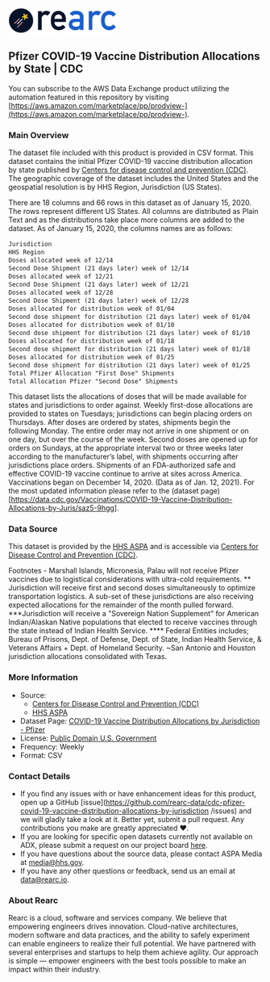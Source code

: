 <a href="https://www.rearc.io/data/">
    <img src="./rearc_logo_rgb.png" alt="Rearc Logo" title="Rearc Logo" height="52" />
</a>


## Pfizer COVID-19 Vaccine Distribution Allocations by State | CDC

You can subscribe to the AWS Data Exchange product utilizing the automation featured in this repository by visiting [https://aws.amazon.com/marketplace/pp/prodview-](https://aws.amazon.com/marketplace/pp/prodview-).

### Main Overview
The dataset file included with this product is provided in CSV format. This dataset contains the initial Pfizer COVID-19 vaccine distribution allocation by state published by [Centers for disease control and prevention (CDC)](https://Data.CDC.gov). The geographic coverage of the dataset includes the United States and the geospatial resolution is by HHS Region, Jurisdiction (US States).

There are 18 columns and 66 rows in this dataset as of January 15, 2020. The rows represent different US States. All columns are distributed as Plain Text and as the distributions take place more columns are added to the dataset. As of January 15, 2020, the columns names are as follows:

```
Jurisdiction
HHS Region
Doses allocated week of 12/14
Second Dose Shipment (21 days later) week of 12/14
Doses allocated week of 12/21
Second Dose Shipment (21 days later) week of 12/21
Doses allocated week of 12/28
Second Dose Shipment (21 days later) week of 12/28
Doses allocated for distribution week of 01/04
Second dose shipment for distribution (21 days later) week of 01/04	
Doses allocated for distribution week of 01/10
Second dose shipment for distribution (21 days later) week of 01/10	
Doses allocated for distribution week of 01/18
Second dose shipment for distribution (21 days later) week of 01/18
Doses allocated for distribution week of 01/25
Second dose shipment for distribution (21 days later) week of 01/25	
Total Pfizer Allocation "First Dose" Shipments
Total Allocation Pfizer "Second Dose" Shipments
```

This dataset lists the allocations of doses that will be made available for states and jurisdictions to order against. Weekly first-dose allocations are provided to states on Tuesdays; jurisdictions can begin placing orders on Thursdays. After doses are ordered by states, shipments begin the following Monday. The entire order may not arrive in one shipment or on one day, but over the course of the week. Second doses are opened up for orders on Sundays, at the appropriate interval two or three weeks later according to the manufacturer’s label, with shipments occurring after jurisdictions place orders. Shipments of an FDA-authorized safe and effective COVID-19 vaccine continue to arrive at sites across America. Vaccinations began on December 14, 2020. (Data as of Jan. 12, 2021). For the most updated information please refer to the (dataset page)[https://data.cdc.gov/Vaccinations/COVID-19-Vaccine-Distribution-Allocations-by-Juris/saz5-9hgg]. 

### Data Source
This dataset is provided by the [HHS ASPA](https://www.hhs.gov/coronavirus/covid-19-vaccines/index.html) and is accessible via  [Centers for Disease Control and Prevention (CDC)](https://Data.CDC.gov).

Footnotes	- Marshall Islands, Micronesia, Palau will not receive Pfizer vaccines due to logistical considerations with ultra-cold requirements. ** Jurisdiction will receive first and second doses simultaneously to optimize transportation logistics. A sub-set of these jurisdictions are also receiving expected allocations for the remainder of the month pulled forward. ***Jurisdiction will receive a "Sovereign Nation Supplement" for American Indian/Alaskan Native populations that elected to receive vaccines through the state instead of Indian Health Service. **** Federal Entities includes; Bureau of Prisons, Dept. of Defense, Dept. of State, Indian Health Service, & Veterans Affairs + Dept. of Homeland Security. ~San Antonio and Houston jurisdiction allocations consolidated with Texas.

### More Information
- Source: 
  - [Centers for Disease Control and Prevention (CDC)](https://Data.CDC.gov)
  - [HHS ASPA](https://www.hhs.gov/coronavirus/covid-19-vaccines/index.html)
- Dataset Page: [COVID-19 Vaccine Distribution Allocations by Jurisdiction - Pfizer](https://data.cdc.gov/Vaccinations/COVID-19-Vaccine-Distribution-Allocations-by-Juris/saz5-9hgg)
- License: [Public Domain U.S. Government](https://www.usa.gov/government-works)
- Frequency: Weekly
- Format: CSV

### Contact Details
- If you find any issues with or have enhancement ideas for this product, open up a GitHub [issue](https://github.com/rearc-data/cdc-pfizer-covid-19-vaccine-distribution-allocations-by-jurisdiction
/issues) and we will gladly take a look at it. Better yet, submit a pull request. Any contributions you make are greatly appreciated :heart:.
- If you are looking for specific open datasets currently not available on ADX, please submit a request on our project board [here](https://github.com/orgs/rearc-data/projects/1).
- If you have questions about the source data, please contact ASPA Media at media@hhs.gov.
- If you have any other questions or feedback, send us an email at data@rearc.io.

### About Rearc
Rearc is a cloud, software and services company. We believe that empowering engineers drives innovation. Cloud-native architectures, modern software and data practices, and the ability to safely experiment can enable engineers to realize their full potential. We have partnered with several enterprises and startups to help them achieve agility. Our approach is simple — empower engineers with the best tools possible to make an impact within their industry.